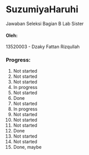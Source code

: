 # SuzumiyaHaruhi
Jawaban Seleksi Bagian B Lab Sister

#### Oleh:
13520003 - Dzaky Fattan Rizqullah


### Progress:
1. Not started
2. Not started
3. Not started
4. In progress
5. Not started
6. Done
7. Not started
8. In progress
9. Not started
10. Not started
11. Not started
12. Done
13. Not started
14. Not started
15. Done, maybe
